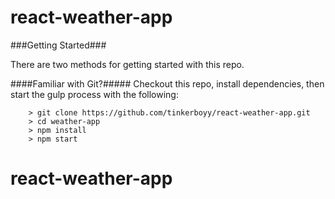 # react-weather-app

###Getting Started###

There are two methods for getting started with this repo.

####Familiar with Git?#####
Checkout this repo, install dependencies, then start the gulp process with the following:

```
	> git clone https://github.com/tinkerboyy/react-weather-app.git
	> cd weather-app
	> npm install
	> npm start
```
# react-weather-app
